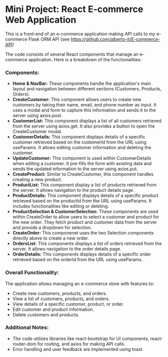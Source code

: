 # Mini Project: React E-commerce Web Application

This is a front-end of an e-commerce application making API calls to my e-commerce Flask ORM API (see https://github.com/alberto-it/E-commerce-API)

The code consists of several React components that manage an e-commerce application.
Here is a breakdown of the functionalities:

### Components:

* <b>Home & NavBar:</b> These components handle the application's main layout and navigation between different sections (Customers, Products, Orders).
* <b>CreateCustomer:</b> This component allows users to create new customers by taking their name, email, and phone number as input. It uses a modal and form to capture this information and sends it to the server using axios.post.
* <b>CustomerList:</b> This component displays a list of all customers retrieved from the server using axios.get. It also provides a button to open the CreateCustomer modal.
* <b>CustomerDetails:</b> This component displays details of a specific customer retrieved based on the customerId from the URL using useParams. It allows editing customer information and deleting the customer.
* <b>UpdateCustomer:</b> This component is used within CustomerDetails when editing a customer. It pre-fills the form with existing data and sends the updated information to the server using axios.put.
* <b>CreateProduct:</b> Similar to CreateCustomer, this component handles creating a new product.
* <b>ProductList:</b> This component display a list of products retrieved from the server. It allows navigation to the product details page.
* <b>ProductDetails:</b> This component displays details of a specific product retrieved based on the productId from the URL using useParams. It includes functionalities like editing or deleting.
* <b>ProductSelection & CustomerSelection:</b> These components are used within CreateOrder to allow users to select a customer and product for the new order. They fetch product and customer data from the server and provide a dropdown for selection.
* <b>CreateOrder:</b> This componenet uses the two Selection components directly above to create a new order.
* <b>OrdersList:</b> This components displays a list of orders retrieved from the server. It allows navigation to the order details page.
* <b>OrderDetails:</b> This components displays details of a specific order retrieved based on the orderId from the URL using useParams.

### Overall Functionality:

The application allows managing an e-commerce store with features to:

* Create new customers, products, and orders.
* View a list of customers, products, and orders.
* View details of a specific customer, product, or order.
* Edit customer and product information.
* Delete customers and products.

### Additional Notes:

* The code utilizes libraries like react-bootstrap for UI components, react-router-dom for routing, and axios for making API calls.
* Error handling and user feedback are implemented using toast.
